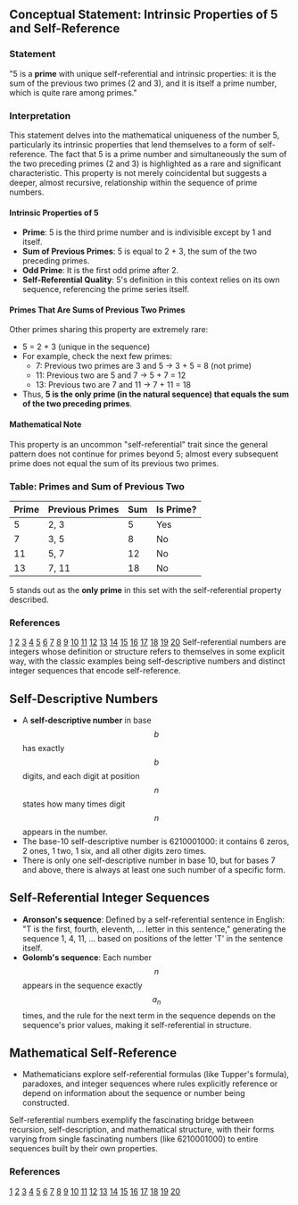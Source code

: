 ## Conceptual Statement: Intrinsic Properties of 5 and Self-Reference

### Statement
"5 is a **prime** with unique self-referential and intrinsic properties: it is the sum of the previous two primes (2 and 3), and it is itself a prime number, which is quite rare among primes."

### Interpretation
This statement delves into the mathematical uniqueness of the number 5, particularly its intrinsic properties that lend themselves to a form of self-reference. The fact that 5 is a prime number and simultaneously the sum of the two preceding primes (2 and 3) is highlighted as a rare and significant characteristic. This property is not merely coincidental but suggests a deeper, almost recursive, relationship within the sequence of prime numbers.

#### Intrinsic Properties of 5

- **Prime**: 5 is the third prime number and is indivisible except by 1 and itself.
- **Sum of Previous Primes**: 5 is equal to 2 + 3, the sum of the two preceding primes.
- **Odd Prime**: It is the first odd prime after 2.
- **Self-Referential Quality**: 5's definition in this context relies on its own sequence, referencing the prime series itself.

#### Primes That Are Sums of Previous Two Primes

Other primes sharing this property are extremely rare:
- 5 = 2 + 3 (unique in the sequence)
- For example, check the next few primes:
   - 7: Previous two primes are 3 and 5 → 3 + 5 = 8 (not prime)
   - 11: Previous two are 5 and 7 → 5 + 7 = 12
   - 13: Previous two are 7 and 11 → 7 + 11 = 18
- Thus, **5 is the only prime (in the natural sequence) that equals the sum of the two preceding primes**.

#### Mathematical Note

This property is an uncommon "self-referential" trait since the general pattern does not continue for primes beyond 5; almost every subsequent prime does not equal the sum of its previous two primes.

### Table: Primes and Sum of Previous Two

| Prime | Previous Primes | Sum | Is Prime?       |
|-------|-----------------|-----|-----------------|
| 5     | 2, 3            | 5   | Yes      |
| 7     | 3, 5            | 8   | No       |
| 11    | 5, 7            | 12  | No       |
| 13    | 7, 11           | 18  | No       |

5 stands out as the **only prime** in this set with the self-referential property described.

### References
[1](https://philpapers.org/archive/PLAIPA.pdf)
[2](https://philarchive.org/archive/FRAIAR-5)
[3](https://en.wikipedia.org/wiki/Self-descriptive_number)
[4](https://philpapers.org/archive/FRAHTD.pdf)
[5](https://tedsider.org/papers/intrinsic_properties.pdf)
[6](https://www.geeksforgeeks.org/dsa/program-for-goldbachs-conjecture-two-primes-with-given-sum/)
[7](https://www.geeksforgeeks.org/dsa/find-two-prime-numbers-with-given-sum/)
[8](https://www.sciencedirect.com/topics/computer-science/intrinsic-property)
[9](https://en.wikipedia.org/wiki/Goldbach's_conjecture)
[10](https://www.reddit.com/r/math/comments/z48vpa/sum_of_consecutive_primes_question/)
[11](https://philarchive.org/archive/FIGWTU)
[12](https://www.reddit.com/r/askmath/comments/qxlgsn/goldbach_conjecture_says_every_even_number_2_is/)
[13](https://www.youtube.com/watch?v=uwSs2AQUV2Q)
[14](https://en.wikipedia.org/wiki/Intrinsic_and_extrinsic_properties)
[15](https://en.wikipedia.org/wiki/Goldbach's_weak_conjecture)
[16](https://boards.straightdope.com/t/offshoot-of-goldbach-conjecture-two-primes-equal/1021476)
[17](https://artofproblemsolving.com/wiki/index.php/Goldbach's_Conjecture)
[18](https://stackoverflow.com/questions/2744150/express-any-number-as-the-sum-of-four-prime-numbers/)
[19](https://www.quantamagazine.org/big-advance-on-simple-sounding-math-problem-was-a-century-in-the-making-20241014/)
[20](https://www.youtube.com/watch?v=VOpBZsvJREY) Self-referential numbers are integers whose definition or structure refers to themselves in some explicit way, with the classic examples being self-descriptive numbers and distinct integer sequences that encode self-reference.

## Self-Descriptive Numbers

- A **self-descriptive number** in base $$b$$ has exactly $$b$$ digits, and each digit at position $$n$$ states how many times digit $$n$$ appears in the number.
- The base-10 self-descriptive number is 6210001000: it contains 6 zeros, 2 ones, 1 two, 1 six, and all other digits zero times.
- There is only one self-descriptive number in base 10, but for bases 7 and above, there is always at least one such number of a specific form.

## Self-Referential Integer Sequences

- **Aronson's sequence**: Defined by a self-referential sentence in English: "T is the first, fourth, eleventh, ... letter in this sentence," generating the sequence 1, 4, 11, ... based on positions of the letter 'T' in the sentence itself.
- **Golomb's sequence**: Each number $$n$$ appears in the sequence exactly $$a_n$$ times, and the rule for the next term in the sequence depends on the sequence's prior values, making it self-referential in structure.

## Mathematical Self-Reference

- Mathematicians explore self-referential formulas (like Tupper's formula), paradoxes, and integer sequences where rules explicitly reference or depend on information about the sequence or number being constructed.

Self-referential numbers exemplify the fascinating bridge between recursion, self-description, and mathematical structure, with their forms varying from single fascinating numbers (like 6210001000) to entire sequences built by their own properties.

### References
[1](https://en.wikipedia.org/wiki/Self-descriptive_number)
[2](https://www.geeksforgeeks.org/dsa/self-descriptive-number/)
[3](https://planetmath.org/selfdescriptivenumber)
[4](https://en.wikipedia.org/wiki/Aronson's_sequence)
[5](https://planetmath.org/golombssequence)
[6](https://chalkdustmagazine.com/blog/tuppers-formula/)
[7](https://plato.stanford.edu/entries/self-reference/)
[8](https://sumantmath.wordpress.com/2019/11/04/a-puzzle-on-self-referential-numbers/)
[9](https://mathenchant.wordpress.com/2016/11/17/breaking-logic-with-self-referential-sentences/)
[10](http://www.cs.columbia.edu/~evs/marvin/pipoem402.html)
[11](https://gizmodo.com/gizmodo-monday-puzzle-number-that-describes-itself-1851383295)
[12](http://www.science4all.org/article/self-reference/)
[13](https://www.reddit.com/r/askmath/comments/12iiw8g/selfdescribing_numbers/)
[14](https://arxiv.org/pdf/2506.18103.pdf)
[15](https://github.polettix.it/ETOOBUSY/2021/04/07/pwc107-self-descriptive-numbers/)
[16](https://arxiv.org/abs/2506.18103)
[17](https://www.primepuzzles.net/puzzles/puzz_324.htm)
[18](https://en.wikipedia.org/wiki/On-Line_Encyclopedia_of_Integer_Sequences)
[19](https://jacoby.github.io/2021/04/05/self-description-redux-perl-weekly-challenge-107.html)
[20](https://www.reddit.com/r/math/comments/rl5y6s/oeis_sequence_for_numbers_that_appear_in_no_other/)
